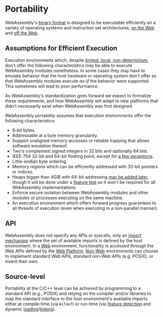 # Portability

WebAssembly's [binary format](BinaryEncoding.md) is designed to be executable
efficiently on a variety of operating systems and instruction set architectures,
[on the Web](Web.md) and [off the Web](NonWeb.md).

## Assumptions for Efficient Execution

Execution environments which, despite
[limited, local, non-determinism](Nondeterminism.md), don't offer
the following characteristics may be able to execute WebAssembly modules
nonetheless. In some cases they may have to emulate behavior that the host
hardware or operating system don't offer so that WebAssembly modules execute
*as-if* the behavior were supported. This sometimes will lead to poor
performance.

As WebAssembly's standardization goes forward we expect to formalize these
requirements, and how WebAssembly will adapt to new platforms that didn't
necessarily exist when WebAssembly was first designed.

WebAssembly portability assumes that execution environments offer the following
characteristics:

* 8-bit bytes.
* Addressable at a byte memory granularity.
* Support unaligned memory accesses or reliable trapping that allows software
  emulation thereof.
* Two's complement signed integers in 32 bits and optionally 64 bits.
* IEEE-754 32-bit and 64-bit floating point, except for
  [a few exceptions](AstSemantics.md#floating-point-operations).
* Little-endian byte ordering.
* Memory regions which can be efficiently addressed with 32-bit
  pointers or indices.
* Heaps bigger than 4GiB with 64-bit addressing
  [may be added later](FutureFeatures.md#Heaps-bigger-than-4GiB), though it will
  be done under a [feature test](FeatureTest.md) so it won't be required for all
  WebAssembly implementations.
* Enforce secure isolation between WebAssembly modules and other modules or
  processes executing on the same machine.
* An execution environment which offers forward progress guarantees to all
  threads of execution (even when executing in a non-parallel manner).

## API

WebAssembly does not specify any APIs or syscalls, only an 
[import mechanism](MVP.md#modules) where the set of available imports is defined
by the host environment. In a [Web](Web.md) environment, functionality is
accessed through the Web APIs defined by the
[Web Platform](https://en.wikipedia.org/wiki/Open_Web_Platform).
[Non-Web](NonWeb.md) environments can choose to implement standard Web APIs,
standard non-Web APIs (e.g. POSIX), or invent their own.

## Source-level

Portability at the C/C++ level can be achieved by programming to
a standard API (e.g., POSIX) and relying on the compiler and/or libraries to map
the standard interface to the host environment's available imports either at
compile-time (via `#ifdef`) or run-time (via [feature detection](FeatureTest.md)
and dynamic [loading](MVP.md#modules)/[linking](FutureFeatures.md#dynamic-linking)).

